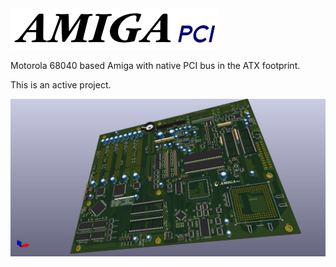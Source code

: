 <img src="/Images/AmigaPCI-logo-dark.png">  

Motorola 68040 based Amiga with native PCI bus in the ATX footprint.

This is an active project.

<img src="/Images/AmigaPCIMainboard.jpg">

